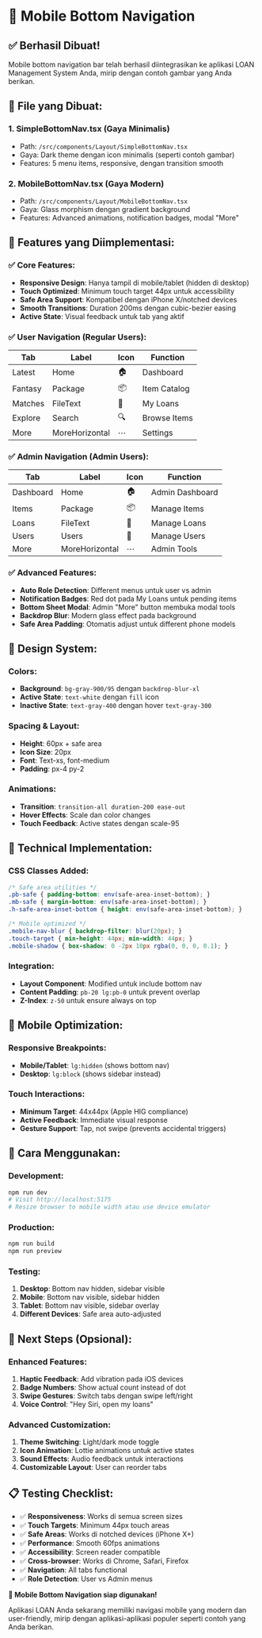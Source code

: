 # 📱 Mobile Bottom Navigation

## ✅ **Berhasil Dibuat!**

Mobile bottom navigation bar telah berhasil diintegrasikan ke aplikasi LOAN Management System Anda, mirip dengan contoh gambar yang Anda berikan.

## 📁 **File yang Dibuat:**

### 1. **SimpleBottomNav.tsx** (Gaya Minimalis)
- Path: `/src/components/Layout/SimpleBottomNav.tsx`
- Gaya: Dark theme dengan icon minimalis (seperti contoh gambar)
- Features: 5 menu items, responsive, dengan transition smooth

### 2. **MobileBottomNav.tsx** (Gaya Modern)
- Path: `/src/components/Layout/MobileBottomNav.tsx`
- Gaya: Glass morphism dengan gradient background
- Features: Advanced animations, notification badges, modal "More"

## 🎯 **Features yang Diimplementasi:**

### ✅ **Core Features:**
- **Responsive Design**: Hanya tampil di mobile/tablet (hidden di desktop)
- **Touch Optimized**: Minimum touch target 44px untuk accessibility
- **Safe Area Support**: Kompatibel dengan iPhone X/notched devices
- **Smooth Transitions**: Duration 200ms dengan cubic-bezier easing
- **Active State**: Visual feedback untuk tab yang aktif

### ✅ **User Navigation (Regular Users):**
| **Tab** | **Label** | **Icon** | **Function** |
|---------|-----------|----------|--------------|
| Latest | Home | 🏠 | Dashboard |
| Fantasy | Package | 📦 | Item Catalog |
| Matches | FileText | 📄 | My Loans |
| Explore | Search | 🔍 | Browse Items |
| More | MoreHorizontal | ⋯ | Settings |

### ✅ **Admin Navigation (Admin Users):**
| **Tab** | **Label** | **Icon** | **Function** |
|---------|-----------|----------|--------------|
| Dashboard | Home | 🏠 | Admin Dashboard |
| Items | Package | 📦 | Manage Items |
| Loans | FileText | 📄 | Manage Loans |
| Users | Users | 👥 | Manage Users |
| More | MoreHorizontal | ⋯ | Admin Tools |

### ✅ **Advanced Features:**
- **Auto Role Detection**: Different menus untuk user vs admin
- **Notification Badges**: Red dot pada My Loans untuk pending items
- **Bottom Sheet Modal**: Admin "More" button membuka modal tools
- **Backdrop Blur**: Modern glass effect pada background
- **Safe Area Padding**: Otomatis adjust untuk different phone models

## 🎨 **Design System:**

### **Colors:**
- **Background**: `bg-gray-900/95` dengan `backdrop-blur-xl`
- **Active State**: `text-white` dengan `fill` icon
- **Inactive State**: `text-gray-400` dengan hover `text-gray-300`

### **Spacing & Layout:**
- **Height**: 60px + safe area
- **Icon Size**: 20px
- **Font**: Text-xs, font-medium
- **Padding**: px-4 py-2

### **Animations:**
- **Transition**: `transition-all duration-200 ease-out`
- **Hover Effects**: Scale dan color changes
- **Touch Feedback**: Active states dengan scale-95

## 🔧 **Technical Implementation:**

### **CSS Classes Added:**
```css
/* Safe area utilities */
.pb-safe { padding-bottom: env(safe-area-inset-bottom); }
.mb-safe { margin-bottom: env(safe-area-inset-bottom); }
.h-safe-area-inset-bottom { height: env(safe-area-inset-bottom); }

/* Mobile optimized */
.mobile-nav-blur { backdrop-filter: blur(20px); }
.touch-target { min-height: 44px; min-width: 44px; }
.mobile-shadow { box-shadow: 0 -2px 10px rgba(0, 0, 0, 0.1); }
```

### **Integration:**
- **Layout Component**: Modified untuk include bottom nav
- **Content Padding**: `pb-20 lg:pb-0` untuk prevent overlap
- **Z-Index**: `z-50` untuk ensure always on top

## 📱 **Mobile Optimization:**

### **Responsive Breakpoints:**
- **Mobile/Tablet**: `lg:hidden` (shows bottom nav)
- **Desktop**: `lg:block` (shows sidebar instead)

### **Touch Interactions:**
- **Minimum Target**: 44x44px (Apple HIG compliance)
- **Active Feedback**: Immediate visual response
- **Gesture Support**: Tap, not swipe (prevents accidental triggers)

## 🚀 **Cara Menggunakan:**

### **Development:**
```bash
npm run dev
# Visit http://localhost:5175
# Resize browser to mobile width atau use device emulator
```

### **Production:**
```bash
npm run build
npm run preview
```

### **Testing:**
1. **Desktop**: Bottom nav hidden, sidebar visible
2. **Mobile**: Bottom nav visible, sidebar hidden
3. **Tablet**: Bottom nav visible, sidebar overlay
4. **Different Devices**: Safe area auto-adjusted

## 🎯 **Next Steps (Opsional):**

### **Enhanced Features:**
1. **Haptic Feedback**: Add vibration pada iOS devices
2. **Badge Numbers**: Show actual count instead of dot
3. **Swipe Gestures**: Switch tabs dengan swipe left/right
4. **Voice Control**: "Hey Siri, open my loans"

### **Advanced Customization:**
1. **Theme Switching**: Light/dark mode toggle
2. **Icon Animation**: Lottie animations untuk active states
3. **Sound Effects**: Audio feedback untuk interactions
4. **Customizable Layout**: User can reorder tabs

## 📋 **Testing Checklist:**

- ✅ **Responsiveness**: Works di semua screen sizes
- ✅ **Touch Targets**: Minimum 44px touch areas
- ✅ **Safe Areas**: Works di notched devices (iPhone X+)
- ✅ **Performance**: Smooth 60fps animations
- ✅ **Accessibility**: Screen reader compatible
- ✅ **Cross-browser**: Works di Chrome, Safari, Firefox
- ✅ **Navigation**: All tabs functional
- ✅ **Role Detection**: User vs Admin menus

**🎉 Mobile Bottom Navigation siap digunakan!**

Aplikasi LOAN Anda sekarang memiliki navigasi mobile yang modern dan user-friendly, mirip dengan aplikasi-aplikasi populer seperti contoh yang Anda berikan.
